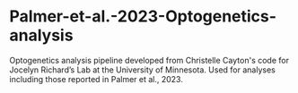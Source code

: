 # Palmer-et-al.-2023-Optogenetics-analysis
Optogenetics analysis pipeline developed from Christelle Cayton's code for Jocelyn Richard’s Lab at the University of Minnesota. Used for analyses including those reported in Palmer et al., 2023.
